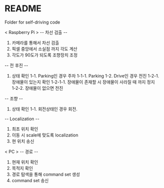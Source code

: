 # README

Folder for self-driving code

 < Raspberry Pi >
 -- 차선 검출 --
1. 카메라를 통해서 차선 검출
2. 픽셀 중앙에서 소실점 까지 각도 계산
3. 각도가 90도가 되도록 조향장치 조정

 -- 전 후진 --
 1. 상태 확인
 1-1. Parking인 경우 주차
 1-1-1. Parking
 1-2. Drive인 경우 전진
 1-2-1. 장애물이 있는지 확인
 1-2-1-1. 장애물이 존재할 시 장애물이 사라질 때 까지 정지
 1-2-2. 장애물이 없으면 전진
 
 -- 조향 --
 1. 상태 확인
 1-1. 회전상태인 경우 회전.
 
 -- Localization --
 1. 최초 위치 확인
 2. 이동 시 scale에 맞도록 localization
 3. 현 위치 송신
 
 
  < PC >
 -- 경로 --
 1. 현재 위치 확인
 2. 목적지 확인
 3. 경로 탐색을 통해 command set 생성
 4. command set 송신
